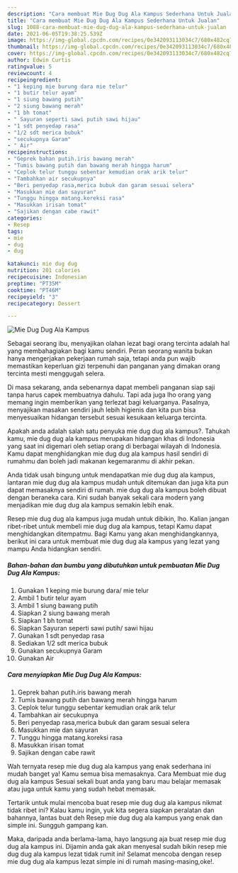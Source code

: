 ```yaml
---
description: "Cara membuat Mie Dug Dug Ala Kampus Sederhana Untuk Jualan"
title: "Cara membuat Mie Dug Dug Ala Kampus Sederhana Untuk Jualan"
slug: 1088-cara-membuat-mie-dug-dug-ala-kampus-sederhana-untuk-jualan
date: 2021-06-05T19:38:25.539Z
image: https://img-global.cpcdn.com/recipes/0e342093113034c7/680x482cq70/mie-dug-dug-ala-kampus-foto-resep-utama.jpg
thumbnail: https://img-global.cpcdn.com/recipes/0e342093113034c7/680x482cq70/mie-dug-dug-ala-kampus-foto-resep-utama.jpg
cover: https://img-global.cpcdn.com/recipes/0e342093113034c7/680x482cq70/mie-dug-dug-ala-kampus-foto-resep-utama.jpg
author: Edwin Curtis
ratingvalue: 5
reviewcount: 4
recipeingredient:
- "1 keping mie burung dara mie telur"
- "1 butir telur ayam"
- "1 siung bawang putih"
- "2 siung bawang merah"
- "1 bh tomat"
- " Sayuran seperti sawi putih sawi hijau"
- "1 sdt penyedap rasa"
- "1/2 sdt merica bubuk"
- "secukupnya Garam"
- " Air"
recipeinstructions:
- "Geprek bahan putih.iris bawang merah"
- "Tumis bawang putih dan bawang merah hingga harum"
- "Ceplok telur tunggu sebentar kemudian orak arik telur"
- "Tambahkan air secukupnya"
- "Beri penyedap rasa,merica bubuk dan garam sesuai selera"
- "Masukkan mie dan sayuran"
- "Tunggu hingga matang.koreksi rasa"
- "Masukkan irisan tomat"
- "Sajikan dengan cabe rawit"
categories:
- Resep
tags:
- mie
- dug
- dug

katakunci: mie dug dug 
nutrition: 201 calories
recipecuisine: Indonesian
preptime: "PT35M"
cooktime: "PT46M"
recipeyield: "3"
recipecategory: Dessert

---
```



![Mie Dug Dug Ala Kampus](https://img-global.cpcdn.com/recipes/0e342093113034c7/680x482cq70/mie-dug-dug-ala-kampus-foto-resep-utama.jpg)

Sebagai seorang ibu, menyajikan olahan lezat bagi orang tercinta adalah hal yang membahagiakan bagi kamu sendiri. Peran seorang  wanita bukan hanya mengerjakan pekerjaan rumah saja, tetapi anda pun wajib memastikan keperluan gizi terpenuhi dan panganan yang dimakan orang tercinta mesti menggugah selera.

Di masa  sekarang, anda sebenarnya dapat membeli panganan siap saji tanpa harus capek membuatnya dahulu. Tapi ada juga lho orang yang memang ingin memberikan yang terlezat bagi keluarganya. Pasalnya, menyajikan masakan sendiri jauh lebih higienis dan kita pun bisa menyesuaikan hidangan tersebut sesuai kesukaan keluarga tercinta. 



Apakah anda adalah salah satu penyuka mie dug dug ala kampus?. Tahukah kamu, mie dug dug ala kampus merupakan hidangan khas di Indonesia yang saat ini digemari oleh setiap orang di berbagai wilayah di Indonesia. Kamu dapat menghidangkan mie dug dug ala kampus hasil sendiri di rumahmu dan boleh jadi makanan kegemaranmu di akhir pekan.

Anda tidak usah bingung untuk mendapatkan mie dug dug ala kampus, lantaran mie dug dug ala kampus mudah untuk ditemukan dan juga kita pun dapat memasaknya sendiri di rumah. mie dug dug ala kampus boleh dibuat dengan beraneka cara. Kini sudah banyak sekali cara modern yang menjadikan mie dug dug ala kampus semakin lebih enak.

Resep mie dug dug ala kampus juga mudah untuk dibikin, lho. Kalian jangan ribet-ribet untuk membeli mie dug dug ala kampus, tetapi Kamu dapat menghidangkan ditempatmu. Bagi Kamu yang akan menghidangkannya, berikut ini cara untuk membuat mie dug dug ala kampus yang lezat yang mampu Anda hidangkan sendiri.

<!--inarticleads1-->

##### Bahan-bahan dan bumbu yang dibutuhkan untuk pembuatan Mie Dug Dug Ala Kampus:

1. Gunakan 1 keping mie burung dara/ mie telur
1. Ambil 1 butir telur ayam
1. Ambil 1 siung bawang putih
1. Siapkan 2 siung bawang merah
1. Siapkan 1 bh tomat
1. Siapkan  Sayuran seperti sawi putih/ sawi hijau
1. Gunakan 1 sdt penyedap rasa
1. Sediakan 1/2 sdt merica bubuk
1. Gunakan secukupnya Garam
1. Gunakan  Air




<!--inarticleads2-->

##### Cara menyiapkan Mie Dug Dug Ala Kampus:

1. Geprek bahan putih.iris bawang merah
1. Tumis bawang putih dan bawang merah hingga harum
1. Ceplok telur tunggu sebentar kemudian orak arik telur
1. Tambahkan air secukupnya
1. Beri penyedap rasa,merica bubuk dan garam sesuai selera
1. Masukkan mie dan sayuran
1. Tunggu hingga matang.koreksi rasa
1. Masukkan irisan tomat
1. Sajikan dengan cabe rawit




Wah ternyata resep mie dug dug ala kampus yang enak sederhana ini mudah banget ya! Kamu semua bisa memasaknya. Cara Membuat mie dug dug ala kampus Sesuai sekali buat anda yang baru mau belajar memasak atau juga untuk kamu yang sudah hebat memasak.

Tertarik untuk mulai mencoba buat resep mie dug dug ala kampus nikmat tidak ribet ini? Kalau kamu ingin, yuk kita segera siapkan peralatan dan bahannya, lantas buat deh Resep mie dug dug ala kampus yang enak dan simple ini. Sungguh gampang kan. 

Maka, daripada anda berlama-lama, hayo langsung aja buat resep mie dug dug ala kampus ini. Dijamin anda gak akan menyesal sudah bikin resep mie dug dug ala kampus lezat tidak rumit ini! Selamat mencoba dengan resep mie dug dug ala kampus lezat simple ini di rumah masing-masing,oke!.

